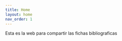 ```yaml
---
title: Home
layout: home
nav_order: 1
---
```


Esta es la web para compartir las fichas bibliograficas
